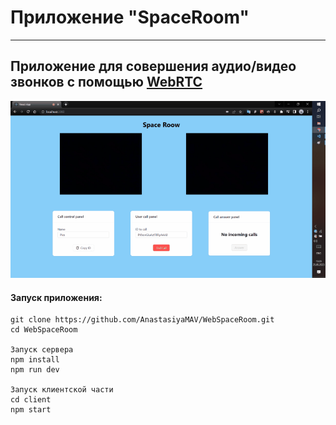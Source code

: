 # Приложение "SpaceRoom"

---

## Приложение для совершения аудио/видео звонков с помощью [WebRTC](https://webrtcforthecurious.com/)


![gif](https://github.com/AnastasiyaMAV/WebSpaceRoom/blob/main/client/src/assets/web-space-room.gif)


#### Запуск приложения:

```
git clone https://github.com/AnastasiyaMAV/WebSpaceRoom.git
cd WebSpaceRoom

Запуск сервера
npm install
npm run dev

Запуск клиентской части
cd client
npm start
```
